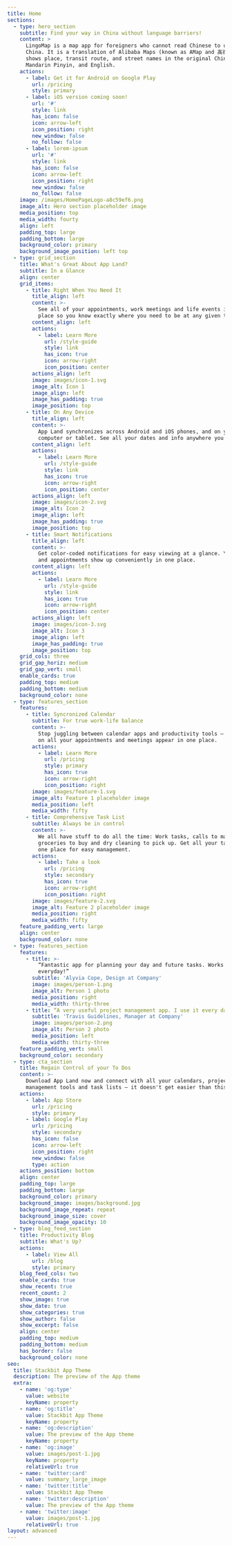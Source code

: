 ```yaml
---
title: Home
sections:
  - type: hero_section
    subtitle: Find your way in China without language barriers!
    content: >
      LingoMap is a map app for foreigners who cannot read Chinese to use in
      China. It is a translation of Alibaba Maps (known as AMap and 高德地图). It
      shows place, transit route, and street names in the original Chinese,
      Mandarin Pinyin, and English.
    actions:
      - label: Get it for Android on Google Play
        url: /pricing
        style: primary
      - label: iOS version coming soon!
        url: '#'
        style: link
        has_icon: false
        icon: arrow-left
        icon_position: right
        new_window: false
        no_follow: false
      - label: lorem-ipsum
        url: '#'
        style: link
        has_icon: false
        icon: arrow-left
        icon_position: right
        new_window: false
        no_follow: false
    image: /images/HomePageLogo-a8c59ef6.png
    image_alt: Hero section placeholder image
    media_position: top
    media_width: fourty
    align: left
    padding_top: large
    padding_bottom: large
    background_color: primary
    background_image_position: left top
  - type: grid_section
    title: What's Great About App Land?
    subtitle: In a Glance
    align: center
    grid_items:
      - title: Right When You Need It
        title_align: left
        content: >-
          See all of your appointments, work meetings and life events in one
          place so you know exactly where you need to be at any given time.
        content_align: left
        actions:
          - label: Learn More
            url: /style-guide
            style: link
            has_icon: true
            icon: arrow-right
            icon_position: center
        actions_align: left
        image: images/icon-1.svg
        image_alt: Icon 1
        image_align: left
        image_has_padding: true
        image_position: top
      - title: On Any Device
        title_align: left
        content: >-
          App Land synchronizes across Android and iOS phones, and on your
          computer or tablet. See all your dates and info anywhere you are.
        content_align: left
        actions:
          - label: Learn More
            url: /style-guide
            style: link
            has_icon: true
            icon: arrow-right
            icon_position: center
        actions_align: left
        image: images/icon-2.svg
        image_alt: Icon 2
        image_align: left
        image_has_padding: true
        image_position: top
      - title: Smart Notifications
        title_align: left
        content: >-
          Get color-coded notifications for easy viewing at a glance. Your tasks
          and appointments show up conveniently in one place.
        content_align: left
        actions:
          - label: Learn More
            url: /style-guide
            style: link
            has_icon: true
            icon: arrow-right
            icon_position: center
        actions_align: left
        image: images/icon-3.svg
        image_alt: Icon 3
        image_align: left
        image_has_padding: true
        image_position: top
    grid_cols: three
    grid_gap_horiz: medium
    grid_gap_vert: small
    enable_cards: true
    padding_top: medium
    padding_bottom: medium
    background_color: none
  - type: features_section
    features:
      - title: Syncronized Calendar
        subtitle: For true work-life balance
        content: >-
          Stop juggling between calendar apps and productivity tools — from now
          on all your appointments and meetings appear in one place.
        actions:
          - label: Learn More
            url: /pricing
            style: primary
            has_icon: true
            icon: arrow-right
            icon_position: right
        image: images/feature-1.svg
        image_alt: Feature 1 placeholder image
        media_position: left
        media_width: fifty
      - title: Comprehensive Task List
        subtitle: Always be in control
        content: >-
          We all have stuff to do all the time: Work tasks, calls to make,
          groceries to buy and dry cleaning to pick up. Get all your tasks in
          one place for easy management.
        actions:
          - label: Take a look
            url: /pricing
            style: secondary
            has_icon: true
            icon: arrow-right
            icon_position: right
        image: images/feature-2.svg
        image_alt: Feature 2 placeholder image
        media_position: right
        media_width: fifty
    feature_padding_vert: large
    align: center
    background_color: none
  - type: features_section
    features:
      - title: >-
          “Fantastic app for planning your day and future tasks. Works perfectly
          everyday!”
        subtitle: 'Alyvia Cope, Design at Company'
        image: images/person-1.png
        image_alt: Person 1 photo
        media_position: right
        media_width: thirty-three
      - title: “A very useful project management app. I use it every day.”
        subtitle: 'Travis Guidelines, Manager at Company'
        image: images/person-2.png
        image_alt: Person 2 photo
        media_position: left
        media_width: thirty-three
    feature_padding_vert: small
    background_color: secondary
  - type: cta_section
    title: Regain Control of your To Dos
    content: >-
      Download App Land now and connect with all your calendars, project
      management tools and task lists — it doesn't get easier than this!
    actions:
      - label: App Store
        url: /pricing
        style: primary
      - label: Google Play
        url: /pricing
        style: secondary
        has_icon: false
        icon: arrow-left
        icon_position: right
        new_window: false
        type: action
    actions_position: bottom
    align: center
    padding_top: large
    padding_bottom: large
    background_color: primary
    background_image: images/background.jpg
    background_image_repeat: repeat
    background_image_size: cover
    background_image_opacity: 10
  - type: blog_feed_section
    title: Productivity Blog
    subtitle: What's Up?
    actions:
      - label: View All
        url: /blog
        style: primary
    blog_feed_cols: two
    enable_cards: true
    show_recent: true
    recent_count: 2
    show_image: true
    show_date: true
    show_categories: true
    show_author: false
    show_excerpt: false
    align: center
    padding_top: medium
    padding_bottom: medium
    has_border: false
    background_color: none
seo:
  title: Stackbit App Theme
  description: The preview of the App theme
  extra:
    - name: 'og:type'
      value: website
      keyName: property
    - name: 'og:title'
      value: Stackbit App Theme
      keyName: property
    - name: 'og:description'
      value: The preview of the App theme
      keyName: property
    - name: 'og:image'
      value: images/post-1.jpg
      keyName: property
      relativeUrl: true
    - name: 'twitter:card'
      value: summary_large_image
    - name: 'twitter:title'
      value: Stackbit App Theme
    - name: 'twitter:description'
      value: The preview of the App theme
    - name: 'twitter:image'
      value: images/post-1.jpg
      relativeUrl: true
layout: advanced
---
```

